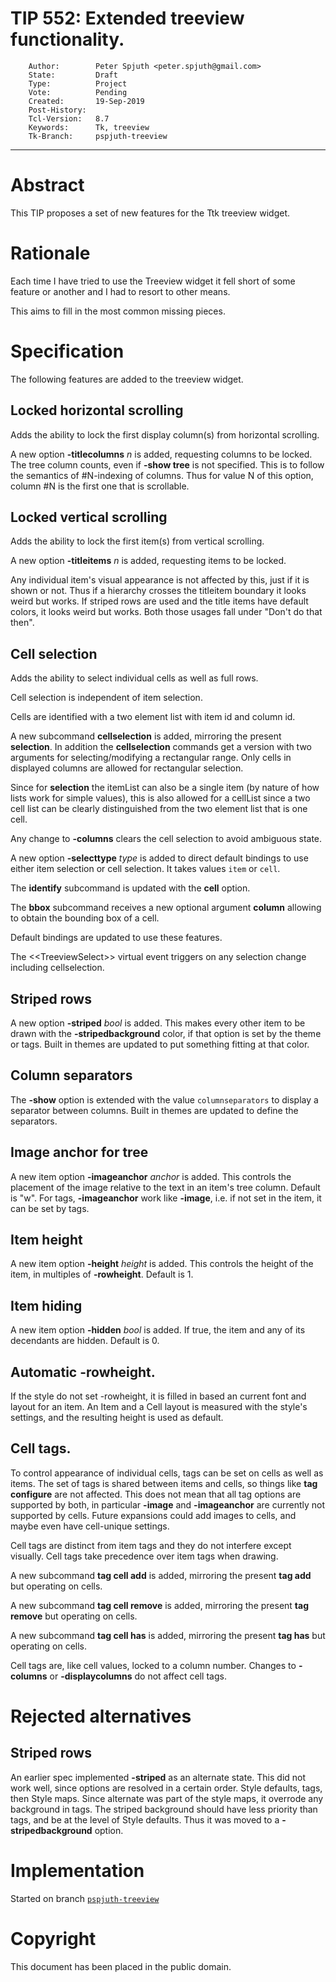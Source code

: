 # TIP 552: Extended treeview functionality.
        Author:        Peter Spjuth <peter.spjuth@gmail.com>
        State:         Draft
        Type:          Project
        Vote:          Pending
        Created:       19-Sep-2019
        Post-History:
        Tcl-Version:   8.7
        Keywords:      Tk, treeview
        Tk-Branch:     pspjuth-treeview
-----

# Abstract

This TIP proposes a set of new features for the Ttk treeview widget.

# Rationale

Each time I have tried to use the Treeview widget it fell short of some
feature or another and I had to resort to other means.

This aims to fill in the most common missing pieces.

# Specification

The following features are added to the treeview widget.

## Locked horizontal scrolling

Adds the ability to lock the first display column(s) from horizontal scrolling.

A new option **-titlecolumns** *n* is added, requesting columns to be locked.
The tree column counts, even if **-show tree** is not specified.
This is to follow the semantics of #N-indexing of columns.
Thus for value N of this option, column #N is the first one that is scrollable.

## Locked vertical scrolling

Adds the ability to lock the first item(s) from vertical scrolling.

A new option **-titleitems** *n* is added, requesting items to be locked.

Any individual item's visual appearance is not affected by this, just if it is shown
or not. Thus if a hierarchy crosses the titleitem boundary it looks weird but
works. If striped rows are used and the title items have default colors, it looks
weird but works.  Both those usages fall under "Don't do that then".

## Cell selection

Adds the ability to select individual cells as well as full rows.

Cell selection is independent of item selection.

Cells are identified with a two element list with item id and column id.

A new subcommand **cellselection** is added, mirroring the present **selection**.
In addition the **cellselection** commands get
a version with two arguments for selecting/modifying a rectangular range.
Only cells in displayed columns are allowed for rectangular selection.

Since for **selection** the itemList can also be a single item (by nature of
how lists work for simple values), this is also allowed for a cellList since
a two cell list can be clearly distinguished from the two element list that
is one cell.

Any change to **-columns** clears the cell selection to avoid ambiguous state.

A new option **-selecttype** *type* is added to direct default bindings to
use either item selection or cell selection. It takes values `item` or `cell`.

The **identify** subcommand is updated with the **cell** option.

The **bbox** subcommand receives a new optional argument **column** allowing to
obtain the bounding box of a cell.

Default bindings are updated to use these features.

The \<\<TreeviewSelect\>\> virtual event triggers on any selection change including cellselection.

## Striped rows

A new option **-striped** *bool* is added. This makes every other item to be
drawn with the **-stripedbackground** color, if that option is set by the
theme or tags.
Built in themes are updated to put something fitting at that color.

## Column separators

The **-show** option is extended with the value `columnseparators` to
display a separator between columns.
Built in themes are updated to define the separators.

## Image anchor for tree

A new item option **-imageanchor** *anchor* is added.
This controls the placement of the image relative to the text in an
item's tree column. Default is "w".
For tags, **-imageanchor** work like **-image**, i.e. if not set in the
item, it can be set by tags.

## Item height

A new item option **-height** *height* is added.
This controls the height of the item, in multiples of **-rowheight**. Default is 1.

## Item hiding

A new item option **-hidden** *bool* is added.
If true, the item and any of its decendants are hidden. Default is 0.

## Automatic -rowheight.

If the style do not set -rowheight, it is filled in based an current font and layout for an item.
An Item and a Cell layout is measured with the style's settings, and the resulting height is used as default.

## Cell tags.

To control appearance of individual cells, tags can be set on cells as well as items.
The set of tags is shared between items and cells, so things like **tag configure** are not affected.
This does not mean that all tag options are supported by both, in particular
**-image** and **-imageanchor** are currently not supported by cells.
Future expansions could add images to cells, and maybe even have cell-unique settings.

Cell tags are distinct from item tags and they do not interfere except visually.
Cell tags take precedence over item tags when drawing.

A new subcommand **tag cell add** is added, mirroring the present **tag add** but operating on cells.

A new subcommand **tag cell remove** is added, mirroring the present **tag remove** but operating on cells.

A new subcommand **tag cell has** is added, mirroring the present **tag has** but operating on cells.

Cell tags are, like cell values, locked to a column number. Changes to **-columns** or  **-displaycolumns** do not affect cell tags.

# Rejected alternatives

## Striped rows

An earlier spec implemented **-striped** as an alternate state. This did not
work well, since options are resolved in a certain order. Style defaults,
tags, then Style maps. Since alternate was part of the style maps, it overrode
any background in tags. The striped background should have less priority than
tags, and be at the level of Style defaults.
Thus it was moved to a **-stripedbackground** option.

# Implementation

Started on branch [`pspjuth-treeview`](https://core.tcl-lang.org/tk/timeline?r=pspjuth-treeview)

# Copyright

This document has been placed in the public domain.

